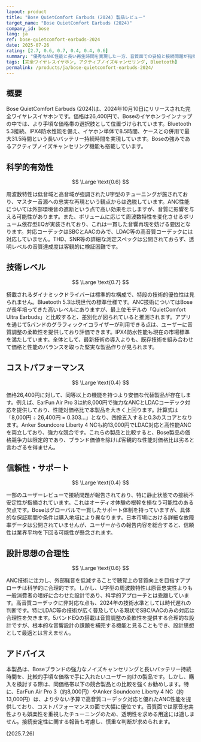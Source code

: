 ```yaml
---
layout: product
title: "Bose QuietComfort Earbuds (2024) 製品レビュー"
target_name: "Bose QuietComfort Earbuds (2024)"
company_id: bose
lang: ja
ref: bose-quietcomfort-earbuds-2024
date: 2025-07-26
rating: [2.7, 0.6, 0.7, 0.4, 0.4, 0.6]
summary: "優秀なANC性能と長い再生時間を実現した一方、音質面での妥協と接続問題が指摘される完全ワイヤレスイヤホン。同等機能製品との価格競争力に課題があります。"
tags: [完全ワイヤレスイヤホン, アクティブノイズキャンセリング, Bluetooth]
permalink: /products/ja/bose-quietcomfort-earbuds-2024/
---
```


## 概要

Bose QuietComfort Earbuds (2024)は、2024年10月10日にリリースされた完全ワイヤレスイヤホンです。価格は26,400円で、Boseのイヤホンラインナップの中では、より手頃な価格帯の選択肢として位置づけられています。Bluetooth 5.3接続、IPX4防水性能を備え、イヤホン単体で8.5時間、ケースとの併用で最大31.5時間という長いバッテリー持続時間を実現しています。Boseの強みであるアクティブノイズキャンセリング機能も搭載しています。

## 科学的有効性

$$ \Large \text{0.6} $$

周波数特性は低音域と高音域が強調されたU字型のチューニングが施されており、マスター音源への忠実な再現という観点からは逸脱しています。ANC性能については外部環境音の遮断という点で高い効果を示しますが、音質に影響を与える可能性があります。また、ボリュームに応じて周波数特性を変化させるボリューム依存型EQが実装されており、これは一貫した音響再現を妨げる要因となります。対応コーデックはSBCとAACのみで、LDAC等の高音質コーデックには対応していません。THD、SNR等の詳細な測定スペックは公開されておらず、透明レベルの音質達成度は客観的に検証困難です。

## 技術レベル

$$ \Large \text{0.7} $$

搭載されるダイナミックドライバーは標準的な構成で、特段の技術的優位性は見られません。Bluetooth 5.3は現世代の標準仕様です。ANC技術についてはBoseが長年培ってきた高いレベルにありますが、最上位モデルの「QuietComfort Ultra Earbuds」と比較すると、差別化が図られていると推測されます。アプリを通じて5バンドのグラフィックイコライザーが利用できる点は、ユーザーに音質調整の柔軟性を提供しており評価できます。IPX4防水性能も現在の市場標準を満たしています。全体として、最新技術の導入よりも、既存技術を組み合わせて価格と性能のバランスを取った堅実な製品作りが見られます。

## コストパフォーマンス

$$ \Large \text{0.4} $$

価格26,400円に対して、同等以上の機能を持つより安価な代替製品が存在します。例えば、EarFun Air Pro 3は約8,000円で強力なANCとLDACコーデック対応を提供しており、性能対価格比で本製品を大きく上回ります。計算式は「8,000円 ÷ 26,400円 = 0.303...」となり、四捨五入すると0.3のスコアとなります。Anker Soundcore Liberty 4 NCも約13,000円でLDAC対応と高性能ANCを両立しており、強力な競合です。これらの製品と比較すると、Bose製品の価格競争力は限定的であり、ブランド価値を除けば客観的な性能対価格比は劣ると言わざるを得ません。

## 信頼性・サポート

$$ \Large \text{0.4} $$

一部のユーザーレビューで接続問題が報告されており、特に静止状態での接続不安定性が指摘されています。これはオーディオ体験の根幹を損なう可能性のある欠点です。Boseはグローバルで一貫したサポート体制を持っていますが、具体的な保証期間や条件は購入地域により異なります。日本市場における詳細な故障率データは公開されていませんが、ユーザーからの報告内容を総合すると、信頼性は業界平均を下回る可能性が懸念されます。

## 設計思想の合理性

$$ \Large \text{0.6} $$

ANC技術に注力し、外部騒音を低減することで聴覚上の音質向上を目指すアプローチは科学的に合理的です。しかし、U字型の周波数特性は原音忠実性よりも一般消費者の嗜好に合わせた設計であり、科学的アプローチとは乖離しています。高音質コーデックに非対応な点も、2024年の技術水準としては時代遅れの判断です。特にLDAC等の技術が広く普及している現状でSBC/AACのみの対応は合理性を欠きます。5バンドEQの搭載は音質調整の柔軟性を提供する合理的な設計ですが、根本的な音響設計の課題を補完する機能と見ることもでき、設計思想として最適とは言えません。

## アドバイス

本製品は、Boseブランドの強力なノイズキャンセリングと長いバッテリー持続時間を、比較的手頃な価格で手に入れたいユーザー向けの製品です。しかし、購入を検討する際は、同価格帯以下の競合製品との比較を強くお勧めします。特に、EarFun Air Pro 3（約8,000円）やAnker Soundcore Liberty 4 NC（約13,000円）は、より少ない予算で高音質コーデック対応と優れたANC性能を提供しており、コストパフォーマンスの面で大幅に優位です。音質面では原音忠実性よりも娯楽性を重視したチューニングのため、透明性を求める用途には適しません。接続安定性に関する報告も考慮し、慎重な判断が求められます。

(2025.7.26)
